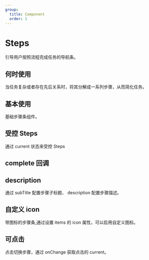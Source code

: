 ```yaml
---
group:
  title: Component
  order: 1
---
```


# Steps

引导用户按照流程完成任务的导航条。

## 何时使用

当任务复杂或者存在先后关系时，将其分解成一系列步骤，从而简化任务。

## 基本使用

基础步骤条组件。
<code src="./document/basic.tsx"></code>

## 受控 Steps

通过 current 状态来受控 Steps
<code src="./document/next.tsx"></code>

## complete 回调

<code src="./document/complete.tsx"></code>

## description

通过 subTitle 配置步骤子标题、 description 配置步骤描述。
<code src="./document/content.tsx"> </code>

## 自定义 icon

带图标的步骤条,通过设置 items 的 icon 属性，可以启用自定义图标。
<code src="./document/icon.tsx"></code>

## 可点击

点击切换步骤，通过 onChange 获取点击的 current。
<code src="./document/click.tsx"></code>

